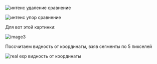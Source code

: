 ![интенс удаление сравнение](https://github.com/user-attachments/assets/46558659-4924-4a6a-a1f1-56ce527c58d8)

![интенс упор сравнение](https://github.com/user-attachments/assets/ff0fed36-ce47-4b60-9fe1-e35d49c98505)



Для вот этой картинки:

![image3](https://github.com/user-attachments/assets/4260394c-2158-48ed-9a0d-72472e42c88b)

Поссчитаем видность от координаты, взяв сегменты по 5 пикселей

![real exp видность от координаты](https://github.com/user-attachments/assets/2c24909b-7171-4e1f-b7ba-f87ef5ad8226)
